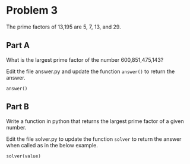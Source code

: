 # Problem 3

The prime factors of 13,195 are 5, 7, 13, and 29.

## Part A

What is the largest prime factor of the number 600,851,475,143?

Edit the file answer.py and update the function `answer()` to return the answer.

```
answer()
```

## Part B

Write a function in python that returns the largest prime factor of a given number. 

Edit the file solver.py to update the function `solver` to 
return the answer when called as in the below example.

```
solver(value)
```
